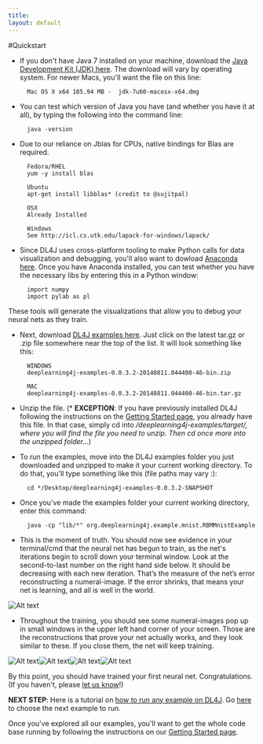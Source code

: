 ```yaml
---
title:
layout: default
---
```


#Quickstart

* If you don't have Java 7 installed on your machine, download the [Java Development Kit (JDK) here](http://www.oracle.com/technetwork/java/javase/downloads/jdk7-downloads-1880260.html). The download will vary by operating system. For newer Macs, you'll want the file on this line:

		Mac OS X x64 185.94 MB -  jdk-7u60-macosx-x64.dmg

* You can test which version of Java you have (and whether you have it at all), by typing the following into the command line:

		java -version

* Due to our reliance on Jblas for CPUs, native bindings for Blas are required.

		Fedora/RHEL
		yum -y install blas

		Ubuntu
		apt-get install libblas* (credit to @sujitpal)

		OSX
		Already Installed

		Windows
		See http://icl.cs.utk.edu/lapack-for-windows/lapack/

* Since DL4J uses cross-platform tooling to make Python calls for data visualization and debugging, you'll also want to dowload [Anaconda here](http://continuum.io/downloads). Once you have Anaconda installed, you can test whether you have the necessary libs by entering this in a Python window:

		import numpy
		import pylab as pl

These tools will generate the visualizations that allow you to debug your neural nets as they train. 

* Next, download [DL4J examples here](https://oss.sonatype.org/content/repositories/snapshots/org/deeplearning4j/deeplearning4j-examples/0.0.3.2-SNAPSHOT/). Just click on the latest tar.gz or .zip file somewhere near the top of the list. It will look something like this:

		WINDOWS
		deeplearning4j-examples-0.0.3.2-20140811.044400-46-bin.zip

		MAC
		deeplearning4j-examples-0.0.3.2-20140811.044400-46-bin.tar.gz

* Unzip the file. (* **EXCEPTION**: If you have previously installed DL4J following the instructions on the [Getting Started page](../gettingstarted.html), you already have this file. In that case, simply cd into */deeplearning4j-examples/target/, where you will find the file you need to unzip. Then cd once more into the unzipped folder...*)

* To run the examples, move into the DL4J examples folder you just downloaded and unzipped to make it your current working directory. To do that, you'll type something like this (file paths may vary :):

		cd */Desktop/deeplearning4j-examples-0.0.3.2-SNAPSHOT

* Once you've made the examples folder your current working directory, enter this command:

		java -cp "lib/*" org.deeplearning4j.example.mnist.RBMMnistExample

* This is the moment of truth. You should now see evidence in your terminal/cmd that the neural net has begun to train, as the net's iterations begin to scroll down your terminal window. Look at the second-to-last number on the right hand side below. It should be decreasing with each new iteration. That’s the measure of the net’s error reconstructing a numeral-image. If the error shrinks, that means your net is learning, and all is well in the world.

![Alt text](../img/learning.png)

* Throughout the training, you should see some numeral-images pop up in small windows in the upper left hand corner of your screen. Those are the reconstructions that prove your net actually works, and they look similar to these. If you close them, the net will keep training. 

![Alt text](../img/two.png)![Alt text](../img/nine.png)![Alt text](../img/three.png)![Alt text](../img/one.png)

By this point, you should have trained your first neural net. Congratulations. (If you haven't, please [let us know](groups.google.com/forum/#!forum/deeplearning4j)!)

**NEXT STEP**: Here is a tutorial on [how to run any example on DL4J](../runexample.html). Go [here](https://github.com/agibsonccc/java-deeplearning/tree/master/deeplearning4j-examples/src/main/java/org/deeplearning4j/example/) to choose the next example to run. 

Once you've explored all our examples, you'll want to get the whole code base running by following the instructions on our  [Getting Started page](../gettingstarted.html).
